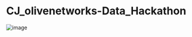 # CJ_olivenetworks-Data_Hackathon

![image](https://github.com/kelly062001/CJ_Olivenetworks-Data_Hackathon/assets/121388824/87ecb697-846a-4197-bec7-0309e3f5be57)

